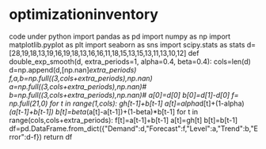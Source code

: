 # optimizationinventory
code under python
import pandas as pd
import numpy as np 
import matplotlib.pyplot as plt
import seaborn as sns
import scipy.stats as stats
d=[28,19,18,13,19,16,19,18,13,16,16,11,18,15,13,15,13,11,13,10,12]
def double_exp_smooth(d, extra_periods=1, alpha=0.4, beta=0.4):
    cols=len(d)
    d=np.append(d,[np.nan]*extra_periods)
    f,a,b=np.full((3,cols+extra_periods),np.nan)
    a=np.full((3,cols+extra_periods),np.nan)#
    b=np.full((3,cols+extra_periods),np.nan)#
    a[0]=d[0]
    b[0]=d[1]-d[0]
    f= np.full(21,0)
    for t in range(1,cols):
        gh[t-1]+b[t-1]
        a[t]=alpha*d[t]+(1-alpha)*(a[t-1]+b[t-1])
        b[t]=beta*(a[t]-a[t-1])+(1-beta)*b[t-1]
    for t in range(cols,cols+extra_periods):
        f[t]=a[t-1]+b[t-1]
        a[t]=gh[t]
        b[t]=b[t-1]
df=pd.DataFrame.from_dict({"Demand":d,"Forecast":f,"Level":a,"Trend":b,"Error":d-f})
return df
